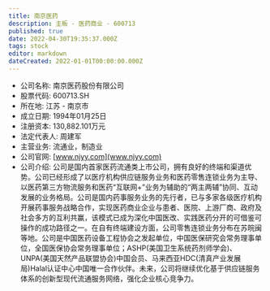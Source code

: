 ```yaml
---
title: 南京医药
description: 主板 - 医药商业 - 600713
published: true
date: 2022-04-30T19:35:37.000Z
tags: stock
editor: markdown
dateCreated: 2022-01-01T00:00:00.000Z
---
```


- 公司名称: 南京医药股份有限公司
- 股票代码: 600713.SH
- 所在地: 江苏 - 南京市
- 成立日期: 1994年01月25日
- 注册资本: 130,882.101万元
- 法定代表人: 周建军
- 主营业务: 流通业，制造业
- 公司官网: [www.njyy.com](www.njyy.com)
- 公司介绍: 公司是国内首家医药流通类上市公司，拥有良好的终端和渠道优势。公司已经形成了以医疗机构供应链服务业务和医药零售连锁业务为主导、以医药第三方物流服务和医药“互联网+”业务为辅助的“两主两辅”协同、互动发展的业务格局。公司是国内药事服务业务的先行者，已与多家各级医疗机构开展药事服务战略合作，实现医药商业企业与患者、医院、上游厂商、政府及社会多方的互利共赢，该模式已成为深化中国医改、实践医药分开的可借鉴可操作的成功路径之一。在自有终端建设方面，公司零售连锁业务分布在苏皖闽等地。公司是中国医药设备工程协会之发起单位，中国医保研究会常务理事单位，全国医保协会常务理事单位；ASHP(美国卫生系统药剂师学会)、UNPA(美国天然产品联盟协会)中国会员、马来西亚HDC(清真产业发展局)Halal认证中心中国唯一合作伙伴。未来，公司将继续优化基于供应链服务体系的创新型现代流通服务网络，强化企业核心竞争力。


